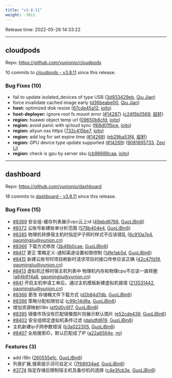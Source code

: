 ```yaml
---
title: "v3.8.11"
weight: -3811
---
```


Release time: 2022-05-26 14:33:22

-----

## cloudpods

Repo: https://github.com/yunionio/cloudpods

10 commits to [cloudpods - v3.8.11] since this release.

### Bug Fixes (10)
- fail to update isolated_devices of type USB ([3d933429eb](https://github.com/yunionio/cloudpods/commit/3d933429ebcd59323e04fb7b0825531e91e2a8dc), [Qiu Jian](mailto:qiujian@yunionyun.com))
- force invalidate cached image early ([d36beabe00](https://github.com/yunionio/cloudpods/commit/d36beabe00e8c6cd0c1944e2ddc2970aa84328d3), [Qiu Jian](mailto:qiujian@yunionyun.com))
- **host:** optimized disk resize ([67cde45a12](https://github.com/yunionio/cloudpods/commit/67cde45a12ca6bc128bd2d5ce470490e781d0f21), [ioito](mailto:qu_xuan@icloud.com))
- **host-deployer:** ignore root fs mount error ([#14287](https://github.com/yunionio/cloudpods/issues/14287)) ([c24f5b0569](https://github.com/yunionio/cloudpods/commit/c24f5b056983ccab2ff534c13c0fa66ddd41d121), [屈轩](mailto:qu_xuan@icloud.com))
- **region:** huawei object temp url ([09650b6cfd](https://github.com/yunionio/cloudpods/commit/09650b6cfd00be8806dc5a47a997a3b28abe4249), [ioito](mailto:qu_xuan@icloud.com))
- **region:** avoid panic with qcloud sync ([f68d01fbce](https://github.com/yunionio/cloudpods/commit/f68d01fbce99124670c5460fa67e55e1472070df), [ioito](mailto:qu_xuan@icloud.com))
- **region:** aliyun oss https ([732c415be7](https://github.com/yunionio/cloudpods/commit/732c415be72bf4dfdd96f6e1749e11db14a224f2), [ioito](mailto:qu_xuan@icloud.com))
- **region:** add log for set expire time ([#14268](https://github.com/yunionio/cloudpods/issues/14268)) ([eb29ba53f4](https://github.com/yunionio/cloudpods/commit/eb29ba53f427eb6d23b0ed89f08ca68fb09635e7), [屈轩](mailto:qu_xuan@icloud.com))
- **region:** GPU device type update supported ([#14269](https://github.com/yunionio/cloudpods/issues/14269)) ([9081895733](https://github.com/yunionio/cloudpods/commit/9081895733476cce3761c15e0a1f9b0c59e453bc), [Zexi Li](mailto:zexi.li@icloud.com))
- **region:** check is gpu by server sku ([cb96689caa](https://github.com/yunionio/cloudpods/commit/cb96689caa591e45e018b22e80a4f89f653712b3), [ioito](mailto:qu_xuan@icloud.com))

[cloudpods - v3.8.11]: https://github.com/yunionio/cloudpods/compare/v3.8.10...v3.8.11
-----

## dashboard

Repo: https://github.com/yunionio/dashboard

18 commits to [dashboard - v3.8.11] since this release.

### Bug Fixes (15)
- [#8369](https://github.com/yunionio/dashboard/issues/8369) 安全组-缓存列表展示vpc云上id ([49ebd6768](https://github.com/yunionio/dashboard/commit/49ebd6768ea2c15c0f73417e12a224abdde9f960), [GuoLiBin6](mailto:782518577@qq.com))
- [#8372](https://github.com/yunionio/dashboard/issues/8372) 云账号新建账单分析范围 ([578b404e4](https://github.com/yunionio/dashboard/commit/578b404e4edf6a73979132b9a3ee846e42d73ab7), [GuoLiBin6](mailto:782518577@qq.com))
- [#8385](https://github.com/yunionio/dashboard/issues/8385) 物理机转换宿主机时指定IP子网时样式不应该错乱 ([6c910a7e4](https://github.com/yunionio/dashboard/commit/6c910a7e44a74fdac7b8b742d07c9ee38c90f47f), [gaomingjiu@yunion.cn](mailto:gaomingjiu@yunion.cn))
- [#8366](https://github.com/yunionio/dashboard/issues/8366) 下载方式修改 ([3b46b0cae](https://github.com/yunionio/dashboard/commit/3b46b0cae427368db7c790c5ec04fac4cb64216c), [GuoLiBin6](mailto:782518577@qq.com))
- [#8417](https://github.com/yunionio/dashboard/issues/8417) 更正 策略定义-通知渠道设置权限控制 ([1dfe1ab5d](https://github.com/yunionio/dashboard/commit/1dfe1ab5de519a080329203cfd825622384743c0), [GuoLiBin6](mailto:782518577@qq.com))
- [#8415](https://github.com/yunionio/dashboard/issues/8415) 新建云账号时项目刷新时请求项目的接口传参应该正确 ([42c47fd19](https://github.com/yunionio/dashboard/commit/42c47fd19b4b737e6ee05e3175d8ae584682c016), [gaomingjiu@yunion.cn](mailto:gaomingjiu@yunion.cn))
- [#8413](https://github.com/yunionio/dashboard/issues/8413) 虚拟机迁移时宿主机列表中 物理机内存和物理cpu不应该一直转圈 ([a64b914a8](https://github.com/yunionio/dashboard/commit/a64b914a81ee2f2943e2052df15cbf16278e4cdd), [gaomingjiu@yunion.cn](mailto:gaomingjiu@yunion.cn))
- [#841](https://github.com/yunionio/dashboard/issues/841) 开启主机申请工单后，通过主机模板新建虚拟机报错 ([213531442](https://github.com/yunionio/dashboard/commit/213531442c3248cf0984a26a2b9bd720267a3b90), [gaomingjiu@yunion.cn](mailto:gaomingjiu@yunion.cn))
- [#8366](https://github.com/yunionio/dashboard/issues/8366) 更改 存储桶文件下载方式 ([d2b84d7db](https://github.com/yunionio/dashboard/commit/d2b84d7dbdcb32a5e47c0a102aeb49f6c5a7eed2), [GuoLiBin6](mailto:782518577@qq.com))
- [#8386](https://github.com/yunionio/dashboard/issues/8386) 策略分配权限验证 ([c99c14d9a](https://github.com/yunionio/dashboard/commit/c99c14d9af800d638cc4c4c6912d15bcce6e957a), [GuoLiBin6](mailto:782518577@qq.com))
- 增加资源映射i18n ([af0d0c6f7](https://github.com/yunionio/dashboard/commit/af0d0c6f79d207c30779a671cb0520085ed507be), [GuoLiBin6](mailto:782518577@qq.com))
- [#8395](https://github.com/yunionio/dashboard/issues/8395) 镜像市场没有匹配镜像图片则展示默认图片 ([e52cde439](https://github.com/yunionio/dashboard/commit/e52cde4394f3d95b637a75787100ca45fecc6fb4), [GuoLiBin6](mailto:782518577@qq.com))
- [#8402](https://github.com/yunionio/dashboard/issues/8402) 安全组绑定虚拟机条件过滤 ([dabdfd619](https://github.com/yunionio/dashboard/commit/dabdfd619629ac17b55f40e3d7b581ee24bf9ce9), [GuoLiBin6](mailto:782518577@qq.com))
- 主机新建ip子网参数错误 ([b3a022305](https://github.com/yunionio/dashboard/commit/b3a02230544387e9d9c805c22ad5c67fdec20959), [GuoLiBin6](mailto:782518577@qq.com))
- [#8407](https://github.com/yunionio/dashboard/issues/8407) 全局搜索ID，默认匹配成了IP ([a22a6564e](https://github.com/yunionio/dashboard/commit/a22a6564e7670e988c4f38e764f278a20f9ebb66), [mj](mailto:gaomingjiu@yunion.cn))

### Features (3)
- add i18n ([260555efc](https://github.com/yunionio/dashboard/commit/260555efcd1066c0ef728edd7fc14e8e646b61a9), [GuoLiBin6](mailto:782518577@qq.com))
- 列表扩展,搜索提示词可自定义 ([7f68934ad](https://github.com/yunionio/dashboard/commit/7f68934ad653534bae70654159c7c3030b8bf144), [GuoLiBin6](mailto:782518577@qq.com))
- [#3774](https://github.com/yunionio/dashboard/issues/3774) 指定存储后限制宿主机及备份机的选择 ([c4e3fcb3e](https://github.com/yunionio/dashboard/commit/c4e3fcb3e069dc1e87681370e35914643b2581ae), [GuoLiBin6](mailto:782518577@qq.com))

[dashboard - v3.8.11]: https://github.com/yunionio/dashboard/compare/v3.8.10...v3.8.11
